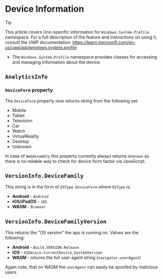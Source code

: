 ﻿---
uid: Uno.Features.WSProfile
---

# Device Information

> [!TIP]
> This article covers Uno-specific information for `Windows.System.Profile` namespace. For a full description of the feature and instructions on using it, consult the UWP documentation: https://learn.microsoft.com/en-us/uwp/api/windows.system.profile

- The `Windows.System.Profile` namespace provides classes for accessing and managing information about the device.

## `AnalyticsInfo`

### `DeviceForm` property

The `DeviceForm` property now returns string from the following set:

- Mobile
- Tablet
- Television
- Car
- Watch
- VirtualReality
- Desktop
- Unknown

In case of `WebAssembly` this property currently always returns `Unknown` as there is no reliable way to check for device form factor via JavaScript.

## `VersionInfo.DeviceFamily`

This string is in the form of `OSType.DeviceForm` where `OSType` is:

- **Android** - `Android`
- **iOS/iPadOS** - `iOS`
- **WASM** - `Browser`

## `VersionInfo.DeviceFamilyVersion`

This returns the "OS version" the app is running on. Values are the following:

- **Android** - `Build.VERSION.Release`
- **iOS** - `UIDevice.CurrentDevice.SystemVersion`
- **WASM** - returns the full user agent string (`navigator.userAgent`)

Again note, that on WASM the `userAgent` can easily be spoofed by malicious users.
